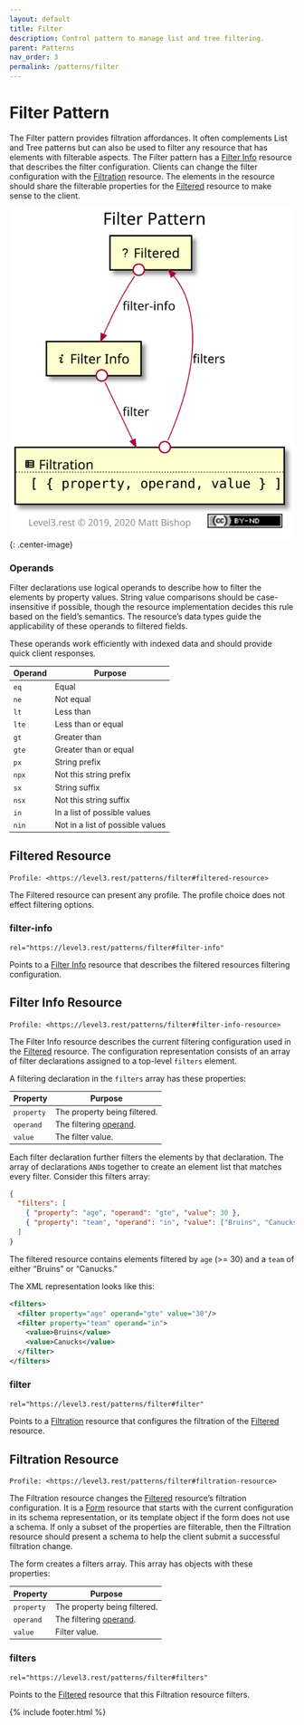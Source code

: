 ```yaml
---
layout: default
title: Filter
description: Control pattern to manage list and tree filtering.
parent: Patterns
nav_order: 3
permalink: /patterns/filter
---
```

# Filter Pattern

The Filter pattern provides filtration affordances. It often complements List and Tree patterns but can also be used to filter any resource that has elements with filterable aspects. The Filter pattern has a [Filter Info](#filter-info-resource) resource that describes the filter configuration. Clients can change the filter configuration with the [Filtration](#filtration-resource) resource. The elements in the resource should share the filterable properties for the [Filtered](#filtered-resource) resource to make sense to the client.

![](filter/relations.svg){: .center-image}

### Operands

Filter declarations use logical operands to describe how to filter the elements by property values. String value comparisons should be case-insensitive if possible, though the resource implementation decides this rule based on the field’s semantics. The resource’s data types guide the applicability of these operands to filtered fields.

These operands work efficiently with indexed data and should provide quick client responses.

| Operand | Purpose                          |
| ------- | -------------------------------- |
| `eq`    | Equal                            |
| `ne`    | Not equal                        |
| `lt`    | Less than                        |
| `lte`   | Less than or equal               |
| `gt`    | Greater than                     |
| `gte`   | Greater than or equal            |
| `px`    | String prefix                    |
| `npx`   | Not this string prefix           |
| `sx`    | String suffix                    |
| `nsx`   | Not this string suffix           |
| `in`    | In a list of possible values     |
| `nin`   | Not in a list of possible values |

## Filtered Resource

```
Profile: <https://level3.rest/patterns/filter#filtered-resource>
```

The Filtered resource can present any profile. The profile choice does not effect filtering options.

### filter-info

```
rel="https://level3.rest/patterns/filter#filter-info"
```

Points to a [Filter Info](#filter-info-resource) resource that describes the filtered resources filtering configuration.

## Filter Info Resource

```
Profile: <https://level3.rest/patterns/filter#filter-info-resource>
```

The Filter Info resource describes the current filtering configuration used in the [Filtered](#filtered-resource) resource. The configuration representation consists of an array of filter declarations assigned to a top-level `filters` element.

A filtering declaration in the `filters` array has these properties:

| Property   | Purpose                             |
| ---------- | ----------------------------------- |
| `property` | The property being filtered.        |
| `operand`  | The filtering [operand](#operands). |
| `value`    | The filter value.                   |

Each filter declaration further filters the elements by that declaration. The array of declarations `AND`s together to create an element list that matches every filter. Consider this filters array:

```json
{ 
  "filters": [
    { "property": "age", "operand": "gte", "value": 30 }, 
    { "property": "team", "operand": "in", "value": ["Bruins", "Canucks"] }
  ]
}
```

The filtered resource contains elements filtered by `age` (>= 30) and a `team` of either “Bruins” or “Canucks.”

The XML representation looks like this:

```xml
<filters>
  <filter property="age" operand="gte" value="30"/>
  <filter property="team" operand="in">
    <value>Bruins</value>
    <value>Canucks</value>
  </filter>
</filters>
```

### filter

```
rel="https://level3.rest/patterns/filter#filter"
```

Points to a [Filtration](#filtration-resource) resource that configures the filtration of the [Filtered](#filtered-resource) resource.

## Filtration Resource

```
Profile: <https://level3.rest/patterns/filter#filtration-resource>
```

The Filtration resource changes the [Filtered](#filtered-resource) resource’s filtration configuration. It is a [Form](../profiles/form.md) resource that starts with the current configuration in its schema representation, or its template object if the form does not use a schema. If only a subset of the properties are filterable, then the Filtration resource should present a schema to help the client submit a successful filtration change.

The form creates a filters array. This array has objects with these properties:

| Property   | Purpose                             |
| ---------- | ----------------------------------- |
| `property` | The property being filtered.        |
| `operand`  | The filtering [operand](#operands). |
| `value`    | Filter value.                       |

### filters

```
rel="https://level3.rest/patterns/filter#filters"
```

Points to the [Filtered](#filtered-resource) resource that this Filtration resource filters.

{% include footer.html %}
